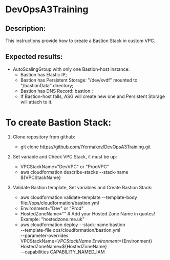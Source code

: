 # DevOpsA3Training

## Description:
This instructions provide how to create a Bastion Stack in custom VPC.

## Expected results:
- AutoScalingGroup with only one Bastion-host instance:
  * Bastion has Elastic IP;
  * Bastion has Persistent Storage: "/dev/xvdf" mounted to "/bastionData" directory;
  * Bastion has DNS Record: bastion.<HostedZoneName>;
  * If Bastion-host falls, ASG will create new one and Persistent Storage will attach to it.


# To create Bastion Stack:

1. Clone repository from github:
   - git clone https://github.com/IYermakov/DevOpsA3Training.git

2. Set variable and Check VPC Stack, it must be up:
   - VPCStackName="DevVPC" or "ProdVPC"
   - aws cloudformation describe-stacks --stack-name ${VPCStackName}

3. Validate Bastion template, Set variables and Create Bastion Stack:
   - aws cloudformation validate-template --template-body \
     file://ops/cloudformation/bastion.yml
   - Environment="Dev" or "Prod"
   - HostedZoneName="" # Add your Hosted Zone Name in quotes! Example: "hostedzone.me.uk"
   - aws cloudformation deploy --stack-name bastion \
                               --template-file ops/cloudformation/bastion.yml \
                               --parameter-overrides VPCStackName=${VPCStackName} \
                                                     Environment=${Environment} \
                                                     HostedZoneName=${HostedZoneName} \
                               --capabilities CAPABILITY_NAMED_IAM
